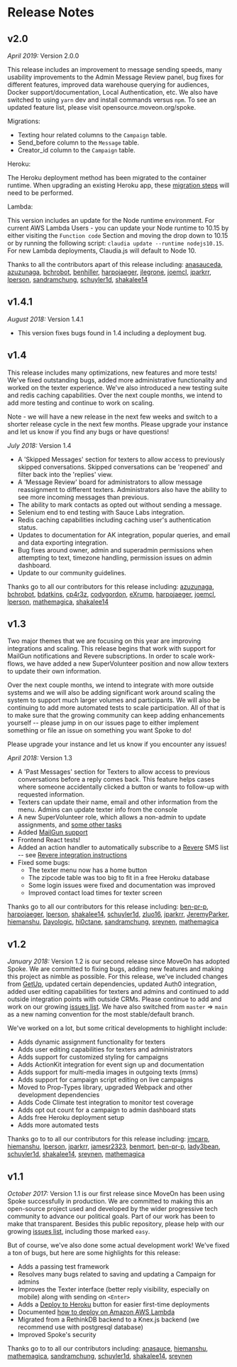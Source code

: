# Release Notes

## v2.0
*April 2019:* Version 2.0.0

This release includes an improvement to message sending speeds, many usability improvements to the Admin Message Review panel, bug fixes for different features, improved data warehouse querying for audiences, Docker support/documentation, Local Authentication, etc. We also have switched to using `yarn` dev and install commands versus `npm`. To see an updated feature list, please visit opensource.moveon.org/spoke.

Migrations:
- Texting hour related columns to the `Campaign` table.
- Send_before column to the `Message` table.
- Creator_id column to the `Campaign` table.

Heroku:

  The Heroku deployment method has been migrated to the container runtime. When upgrading an existing Heroku app, these [migration steps](https://github.com/MoveOnOrg/Spoke/blob/33e2edcc455836f36eafd56d585430ac1ceda515/docs/HOWTO_HEROKU_DEPLOY.md#upgrading-an-existing-heroku-app) will need to be performed.

Lambda:

  This version includes an update for the Node runtime environment. For current AWS Lambda Users - you can update your Node runtime to 10.15 by either visiting the `Function code` Section and moving the drop down to 10.15 or by running the following script: `claudia update --runtime nodejs10.15`. For new Lambda deployments, Claudia.js will default to Node 10.

Thanks to all the contributors apart of this release including:
[anasauceda](https://github.com/anasauceda),
[azuzunaga](https://github.com/azuzunaga),
[bchrobot](https://github.com/bchrobot),
[benhiller](https://github.com/benhiller),
[harpojaeger](https://github.com/harpojaeger),
[jlegrone](https://github.com/jlegrone),
[joemcl](https://github.com/joemcl),
[jparkrr](https://github.com/jparkrr),
[lperson](https://github.com/lperson),
[sandramchung](https://github.com/sandramchung),
[schuyler1d](https://github.com/schuyler1d),
[shakalee14](https://github.com/shakalee14)

## v1.4.1
*August 2018:* Version 1.4.1
* This version fixes bugs found in 1.4 including a deployment bug.

## v1.4

This release includes many optimizations, new features and more tests! We've fixed outstanding bugs, added more administrative functionality and worked on the texter experience. We've also introduced a new testing suite and redis caching capabilities. Over the next couple months, we intend to add more testing and continue to work on scaling.

Note - we will have a new release in the next few weeks and switch to a shorter release cycle in the next few months. Please upgrade your instance and let us know if you find any bugs or have questions!

*July 2018:* Version 1.4
* A 'Skipped Messages' section for texters to allow access to previously skipped conversations. Skipped conversations can be 'reopened' and filter back into the 'replies' view.
* A 'Message Review' board for administrators to allow message reassignment to different texters. Administrators also have the ability to see more incoming messages than previous.
* The ability to mark contacts as opted out without sending a message.
* Selenium end to end testing with Sauce Labs integration.
* Redis caching capabilities including caching user's authentication status.
* Updates to documentation for AK integration, popular queries, and email and data exporting integration.
* Bug fixes around owner, admin and superadmin permissions when attempting to text, timezone handling, permission issues on admin dashboard.
* Update to our community guidelines.

Thanks go to all our contributors for this release including:
[azuzunaga](https://github.com/azuzunaga),
[bchrobot](https://github.com/bchrobot),
[bdatkins](https://github.com/bdatkins),
[cp4r3z](https://github.com/cp4r3z),
[codygordon](https://github.com/codygordon),
[eXrump](https://github.com/eXrump),
[harpojaeger](https://github.com/harpojaeger),
[joemcl](https://github.com/joemcl),
[lperson](https://github.com/lperson),
[mathemagica](https://github.com/mathemagica),
[shakalee14](https://github.com/shakalee14)

## v1.3

Two major themes that we are focusing on this year are improving
integrations and scaling.  This release begins that work with support
for MailGun notifications and Revere subscriptions.  In order to scale
work-flows, we have added a new SuperVolunteer position and now allow
texters to update their own information.

Over the next couple months, we intend to integrate with more outside
systems and we will also be adding significant work
around scaling the system to support much larger volumes and participants.
We will also be continuing to add more automated tests to scale participation.
All of that is to make sure that the growing community can keep adding
enhancements yourself -- please jump in on our issues page to either
implement something or file an issue on something you want Spoke to do!

Please upgrade your instance and let us know if you encounter any issues!

*April 2018:* Version 1.3
* A 'Past Messages' section for Texters to allow access to previous conversations before a reply comes back.
  This feature helps cases where someone accidentally clicked a button or wants to follow-up with requested information.
* Texters can update their name, email and other information from the menu.
  Admins can update texter info from the console
* A new SuperVolunteer role, which allows a non-admin to update assignments, and [some other tasks](https://github.com/MoveOnOrg/Spoke/issues/455)
* Added [MailGun support](HOWTO_HEROKU_DEPLOY.md#setting-up-mailgun)
* Frontend React tests!
* Added an action handler to automatically subscribe to a [Revere](https://reverehq.com/)
  SMS list -- see [Revere integration instructions](HOWTO_INTEGRATE_WITH_REVERE.md)
* Fixed some bugs:
  - The texter menu now has a home button
  - The zipcode table was too big to fit in a free Heroku database
  - Some login issues were fixed and documentation was improved
  - Improved contact load times for texter screen

Thanks go to all our contributors for this release including:
[ben-pr-p](https://github.com/ben-pr-p),
[harpojaeger](https://github.com/harpojaeger),
[lperson](https://github.com/lperson),
[shakalee14](https://github.com/shakalee14),
[schuyler1d](https://github.com/schuyler1d),
[zluo16](https://github.com/zluo16),
[jparkrr](https://github.com/jparkrr),
[JeremyParker](https://github.com/JeremyParker),
[hiemanshu](https://github.com/hiemanshu),
[Dayologic](https://github.com/Dayologic),
[hi0ctane](https://github.com/hi0ctane),
[sandramchung](https://github.com/sandramchung),
[sreynen](https://github.com/sreynen),
[mathemagica](https://github.com/mathemagica)



## v1.2

*January 2018:* Version 1.2 is our second release since MoveOn has adopted Spoke. We are committed to fixing bugs, adding new features and making this project as nimble as possible. For this release, we've included changes from [GetUp](https://www.getup.org.au/), updated certain dependencies, updated Auth0 integration, added user editing capabilities for texters and admins and continued to add outside integration points with outside CRMs. Please continue to add and work on our growing [issues list](https://github.com/MoveOnOrg/Spoke/issues). We have also switched from `master` => `main` as a new naming convention for the most stable/default branch.

We've worked on a lot, but some critical developments to highlight include:
* Adds dynamic assignment functionality for texters
* Adds user editing capabilities for texters and administrators
* Adds support for customized styling for campaigns
* Adds ActionKit integration for event sign up and documentation
* Adds support for multi-media images in outgoing texts (mms)
* Adds support for campaign script editing on live campaigns
* Moved to Prop-Types library, upgraded Webpack and other development dependencies
* Adds Code Climate test integration to monitor test coverage
* Adds opt out count for a campaign to admin dashboard stats
* Adds free Heroku deployment setup
* Adds more automated tests

Thanks go to to all our contributors for this release including: [jmcarp](https://github.com/jmcarp), [hiemanshu](https://github.com/hiemanshu), [lperson](https://github.com/lperson), [jparkrr](https://github.com/jparkrr), [jamesr2323](https://github.com/jamesr2323), [benmort](https://github.com/benmort), [ben-pr-p](https://github.com/ben-pr-p), [lady3bean](https://github.com/lady3bean), [schuyler1d](https://github.com/schuyler1d), [shakalee14](https://github.com/shakalee14), [sreynen](https://github.com/sreynen), [mathemagica](https://github.com/mathemagica)

## v1.1

*October 2017:* Version 1.1 is our first release since MoveOn has been using Spoke successfully in production. We are committed to
making this an open-source project used and developed by the wider progressive tech community to advance our
political goals.  Part of our work has been to make that transparent.  Besides this public repository, please help
with our growing [issues list](https://github.com/MoveOnOrg/Spoke/issues), including those marked `easy`.

But of course, we've also done some actual development work!  We've fixed a ton of bugs, but here are some
highlights for this release:

* Adds a passing test framework
* Resolves many bugs related to saving and updating a Campaign for admins
* Improves the Texter interface (better reply visibility, especially on mobile) along with sending on `<Enter>`
* Adds a [Deploy to Heroku](https://github.com/MoveOnOrg/Spoke#deploy-to-heroku) button for easier first-time deployments
* Documented [how to deploy on Amazon AWS Lambda](DEPLOYING_AWS_LAMBDA.md)
* Migrated from a RethinkDB backend to a Knex.js backend (we recommend use with postgresql database)
* Improved Spoke's security


Thanks go to to all our contributors including: [anasauce](https://github.com/anasauce), [hiemanshu](https://github.com/hiemanshu), [mathemagica](https://github.com/mathemagica), [sandramchung](https://github.com/sandramchung), [schuyler1d](https://github.com/schuyler1d), [shakalee14](https://github.com/shakalee14), [sreynen](https://github.com/sreynen)
